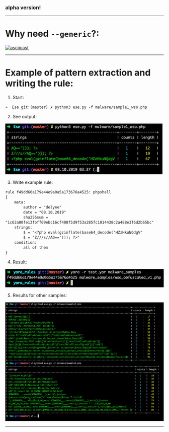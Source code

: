### alpha version!

---

# Why need `--generic`?:
[![asciicast](https://asciinema.org/a/vIKE6xk4eQ3pS7WKkmcD1rmtx.svg)](https://asciinema.org/a/vIKE6xk4eQ3pS7WKkmcD1rmtx)


---
# Example of pattern extraction and writing the rule:

1. Start:
```
➜  Ese git:(master) ✗ python3 ese.py -f malware/sample1_wso.php
```
2. See output:

![output](./screenshots/sample1_wso.php.png)

3. Write example rule:
```
rule f49dd66a179e44e9a0a5a173676a4525: phpshell
{
    meta:
        author = "delyee"
        date = "08.10.2019"
        sha256sum = "1c62a00fe13fbff09ebc16cf408f5d9f53a285fc1014438c2a488e3f6d2b65bc"
    strings:
        $ = "<?php eval(gzinflate(base64_decode('HZzHkuNQdgV"
        $ = "Z///s//AQ=='))); ?>"
    condition:
        all of them
}
```

4. Result:

![result](./screenshots/sample1_wso.php_result.png)

5. Results for other samples:

![result](./screenshots/other_results.png)

---
